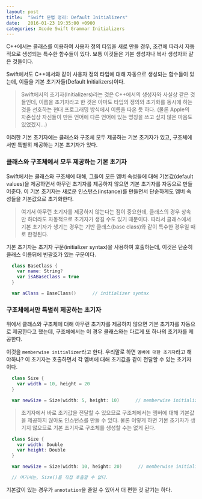 ```yaml
---
layout: post
title:  "Swift 문법 정리: Default Initializers"
date:   2016-01-23 19:35:00 +0900
categories: Xcode Swift Grammar Initializers
---
```


C++에서는 클래스를 이용하여 사용자 정의 타입을 새로 만들 경우, 조건에 따라서 자동적으로 생성되는 특수한 함수들이 있다. 보통 이것들은 기본 생성자나 복사 생성자와 같은 것들이다.

Swift에서도 C++에서와 같이 사용자 정의 타입에 대해 자동으로 생성되는 함수들이 있는데, 이들을 기본 초기자들(Default Initializers)이다.

> Swift에서의 초기자(Initializers)라는 것은 C++에서의 생성자와 사실상 같은 것들인데, 이름을 초기자라고 한 것은 아마도 타입의 정의와 초기화를 동시에 하는 것을 선호하는 현대 프로그래밍 방식에서 이름을 따온 듯 하다. (물론 Apple의 자존심상 자신들이 만든 언어에 다른 언어에 있는 명칭을 쓰고 싶지 않은 마음도 있었겠지...)

이러한 기본 초기자에는 클래스와 구조체 모두 제공하는 기본 초기자가 있고, 구조체에서만 특별히 제공하는 기본 초기자가 있다.

### 클래스와 구조체에서 모두 제공하는 기본 초기자

Swift에서는 클래스와 구조체에 대해, 그들이 모든 멤버 속성들에 대해 기본값(default values)을 제공하면서 아무런 초기자를 제공하지 않으면 기본 초기자를 자동으로 만들어준다. 이 기본 초기자는 새로운 인스턴스(instance)를 만들면서 단순하게도 멤버 속성들을 기본값으로 초기화한다.

> 여기서 아무런 초기자를 제공하지 않는다는 점이 중요한데, 클래스의 경우 상속만 하더라도 자동적으로 초기자가 생길 수도 있기 때문이다. 따라서 클래스에서 기본 초기자가 생기는 경우는 기반 클래스(base class)와 같이 특수한 경우일 때로 한정된다.

기본 초기자는 초기자 구문(initializer syntax)을 사용하여 호출하는데, 이것은 단순히 클래스 이름뒤에 빈괄호가 있는 구문이다.

```Swift
  class BaseClass {
    var name: String?
    var isABaseClass = true
  }

  var aClass = BaseClass()      // initializer syntax
```


### 구조체에서만 특별히 제공하는 초기자

위에서 클래스와 구조체에 대해 아무런 초기자를 제공하지 않으면 기본 초기자를 자동으로 제공한다고 했는데, 구조체에서는 이 경우 클래스와는 다르게 또 하나의 초기자를 제공한다.

이것을 `memberwise initializer`라고 한다. 우리말로 하면 `멤버에 대한 초기자`라고 해야하나? 이 초기자는 호출하면서 각 멤버에 대해 초기값을 같이 전달할 수 있는 초기자이다.

```Swift
  class Size {
    var width = 10, height = 20
  }

  var newSize = Size(width: 5, height: 10)      // memberwise initializer
```

> 초기자에서 바로 초기값을 전달할 수 있으므로 구조체에서는 멤버에 대해 기본값을 제공하지 않아도 인스턴스를 만들 수 있다. 물론 이렇게 하면 기본 초기자가 생기지 않으므로 기본 초기자로 구조체를 생성할 수는 없게 된다.

```Swift
  class Size {
    var width: Double                             
    var height: Double
  }

  var newSize = Size(width: 10, height: 20)      // memberwise initializer

  // 여기서는, Size()를 직접 호출할 수 없다.
```

기본값이 있는 경우가 `annotation`을 줄일 수 있어서 더 편한 것 같기는 하다.
